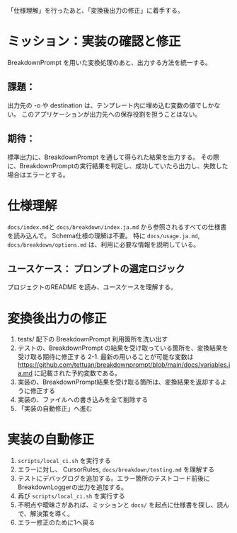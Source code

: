 「仕様理解」を行ったあと、「変換後出力の修正」に着手する。

# ミッション：実装の確認と修正
BreakdownPrompt を用いた変換処理のあと、出力する方法を統一する。

## 課題：
出力先の -o や destination は、テンプレート内に埋め込む変数の値でしかない。
このアプリケーションが出力先への保存役割を担うことはない。

## 期待：
標準出力に、BreakdownPrompt を通して得られた結果を出力する。
その際に、BreakdownPromptの実行結果を判定し、成功していたら出力し、失敗した場合はエラーとする。

# 仕様理解

`docs/index.md`と `docs/breakdown/index.ja.md` から参照されるすべての仕様書を読み込んで。 Schema仕様の理解は不要。
特に `docs/usage.ja.md`, `docs/breakdown/options.md` は、利用に必要な情報を説明している。

## ユースケース： プロンプトの選定ロジック
プロジェクトのREADME を読み、ユースケースを理解する。

# 変換後出力の修正
1. tests/ 配下の BreakdownPrompt 利用箇所を洗い出す
2. テストの、BreakdownPrompt の結果を受け取っている箇所を、変換結果を受け取る期待に修正する
2-1. 最新の用いることが可能な変数は https://github.com/tettuan/breakdownprompt/blob/main/docs/variables.ja.md に記載された予約変数である。
3. 実装の、BreakdownPrompt結果を受け取る箇所は、変換結果を返却するように修正する
4. 実装の、ファイルへの書き込みを全て削除する
5. 「実装の自動修正」へ進む

# 実装の自動修正
1. `scripts/local_ci.sh` を実行する
2. エラーに対し、 CursorRules, `docs/breakdown/testing.md` を理解する
3. テストにデバッグログを追加する。エラー箇所のテストコード前後にBreakdownLoggerの出力を追加する。
4. 再び `scripts/local_ci.sh` を実行する
5. 不明点や曖昧さがあれば、ミッションと `docs/` を起点に仕様書を探し、読んで、解決策を導く。
6. エラー修正のために1へ戻る
